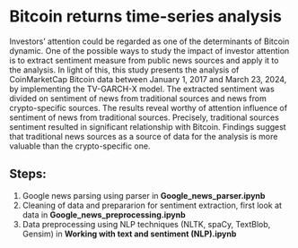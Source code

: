 # Bitcoin returns time-series analysis

Investors’ attention could be regarded as one of the determinants of Bitcoin dynamic. One of the possible ways to study the impact of investor attention is to extract sentiment measure from public news sources and apply it to the analysis. In light of this, this study presents the analysis of CoinMarketCap Bitcoin data between January 1, 2017 and March 23, 2024, by implementing the TV-GARCH-X model. The extracted sentiment was divided on sentiment of news from traditional sources and news from crypto-specific sources. The results reveal worthy of attention influence of sentiment of news from traditional sources. Precisely, traditional sources sentiment resulted in significant relationship with Bitcoin. Findings suggest that traditional news sources as a source of data for the analysis is more valuable than the crypto-specific one.

## Steps:  
1) Google news parsing using parser in **Google_news_parser.ipynb**
2) Cleaning of data and prepararion for sentiment extraction, first look at data in **Google_news_preprocessing.ipynb**
3) Data preprocessing using NLP techniques (NLTK, spaCy, TextBlob, Gensim) in **Working with text and sentiment (NLP).ipynb**
